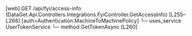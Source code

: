 [web] GET /api/fyi/access-info  (DataGet.Api.Controllers.Integrations.FyiController.GetAccessInfo)  [L255–L268] [auth=Authentication.MachineToMachinePolicy]
  └─ uses_service UserTokenService
    └─ method GetTokenAsync [L260]

